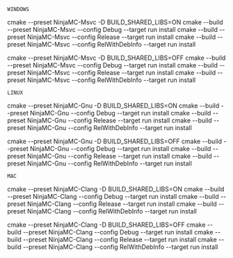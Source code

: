 ~~~~~~~~~~~~~~~~~~~~~~~~~~~~~~~~~~~~~~~
WINDOWS
~~~~~~~~~~~~~~~~~~~~~~~~~~~~~~~~~~~~~~~

cmake --preset NinjaMC-Msvc -D BUILD_SHARED_LIBS=ON
cmake --build --preset NinjaMC-Msvc --config Debug --target run install
cmake --build --preset NinjaMC-Msvc --config Release --target run install
cmake --build --preset NinjaMC-Msvc --config RelWithDebInfo --target run install

cmake --preset NinjaMC-Msvc -D BUILD_SHARED_LIBS=OFF
cmake --build --preset NinjaMC-Msvc --config Debug --target run install
cmake --build --preset NinjaMC-Msvc --config Release --target run install
cmake --build --preset NinjaMC-Msvc --config RelWithDebInfo --target run install

~~~~~~~~~~~~~~~~~~~~~~~~~~~~~~~~~~~~~~~
LINUX
~~~~~~~~~~~~~~~~~~~~~~~~~~~~~~~~~~~~~~~

cmake --preset NinjaMC-Gnu -D BUILD_SHARED_LIBS=ON
cmake --build --preset NinjaMC-Gnu --config Debug --target run install
cmake --build --preset NinjaMC-Gnu --config Release --target run install
cmake --build --preset NinjaMC-Gnu --config RelWithDebInfo --target run install

cmake --preset NinjaMC-Gnu -D BUILD_SHARED_LIBS=OFF
cmake --build --preset NinjaMC-Gnu --config Debug --target run install
cmake --build --preset NinjaMC-Gnu --config Release --target run install
cmake --build --preset NinjaMC-Gnu --config RelWithDebInfo --target run install

~~~~~~~~~~~~~~~~~~~~~~~~~~~~~~~~~~~~~~~
MAC
~~~~~~~~~~~~~~~~~~~~~~~~~~~~~~~~~~~~~~~

cmake --preset NinjaMC-Clang -D BUILD_SHARED_LIBS=ON
cmake --build --preset NinjaMC-Clang --config Debug --target run install
cmake --build --preset NinjaMC-Clang --config Release --target run install
cmake --build --preset NinjaMC-Clang --config RelWithDebInfo --target run install

cmake --preset NinjaMC-Clang -D BUILD_SHARED_LIBS=OFF
cmake --build --preset NinjaMC-Clang --config Debug --target run install
cmake --build --preset NinjaMC-Clang --config Release --target run install
cmake --build --preset NinjaMC-Clang --config RelWithDebInfo --target run install
